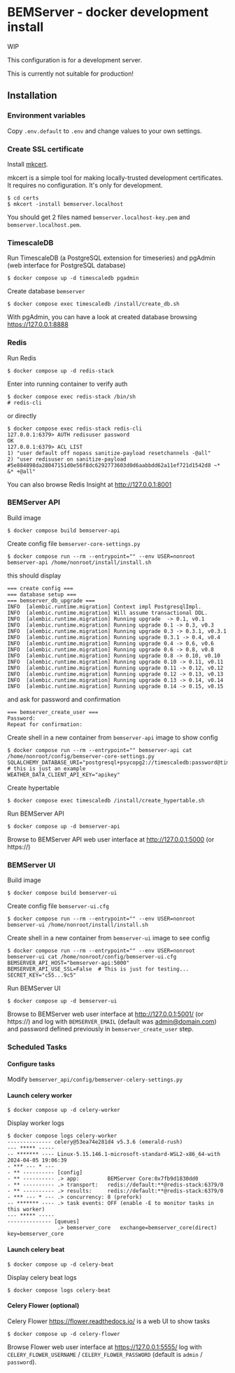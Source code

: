 # BEMServer - docker development install

WIP

This configuration is for a development server.

This is currently not suitable for production!

## Installation

### Environment variables

Copy `.env.default` to `.env` and change values to your own settings.

### Create SSL certificate

Install [mkcert](https://github.com/FiloSottile/mkcert).

mkcert is a simple tool for making locally-trusted development certificates. It requires no configuration. It's only for development.

    $ cd certs
    $ mkcert -install bemserver.localhost

You should get 2 files named `bemserver.localhost-key.pem` and `bemserver.localhost.pem`.

### TimescaleDB

Run TimescaleDB (a PostgreSQL extension for timeseries) and pgAdmin (web interface for PostgreSQL database)

    $ docker compose up -d timescaledb pgadmin

Create database `bemserver`

    $ docker compose exec timescaledb /install/create_db.sh

With pgAdmin, you can have a look at created database browsing https://127.0.0.1:8888

### Redis

Run Redis

    $ docker compose up -d redis-stack

Enter into running container to verify auth

    $ docker compose exec redis-stack /bin/sh
    # redis-cli

or directly

    $ docker compose exec redis-stack redis-cli
    127.0.0.1:6379> AUTH redisuser password
    OK
    127.0.0.1:6379> ACL LIST
    1) "user default off nopass sanitize-payload resetchannels -@all"
    2) "user redisuser on sanitize-payload #5e884898da28047151d0e56f8dc6292773603d0d6aabbdd62a11ef721d1542d8 ~* &* +@all"

You can also browse Redis Insight at http://127.0.0.1:8001

### BEMServer API

Build image

    $ docker compose build bemserver-api

Create config file `bemserver-core-settings.py`

    $ docker compose run --rm --entrypoint="" --env USER=nonroot bemserver-api /home/nonroot/install/install.sh

this should display

    === create config ===
    === database setup ===
    === bemserver_db_upgrade ===
    INFO  [alembic.runtime.migration] Context impl PostgresqlImpl.
    INFO  [alembic.runtime.migration] Will assume transactional DDL.
    INFO  [alembic.runtime.migration] Running upgrade  -> 0.1, v0.1
    INFO  [alembic.runtime.migration] Running upgrade 0.1 -> 0.3, v0.3
    INFO  [alembic.runtime.migration] Running upgrade 0.3 -> 0.3.1, v0.3.1
    INFO  [alembic.runtime.migration] Running upgrade 0.3.1 -> 0.4, v0.4
    INFO  [alembic.runtime.migration] Running upgrade 0.4 -> 0.6, v0.6
    INFO  [alembic.runtime.migration] Running upgrade 0.6 -> 0.8, v0.8
    INFO  [alembic.runtime.migration] Running upgrade 0.8 -> 0.10, v0.10
    INFO  [alembic.runtime.migration] Running upgrade 0.10 -> 0.11, v0.11
    INFO  [alembic.runtime.migration] Running upgrade 0.11 -> 0.12, v0.12
    INFO  [alembic.runtime.migration] Running upgrade 0.12 -> 0.13, v0.13
    INFO  [alembic.runtime.migration] Running upgrade 0.13 -> 0.14, v0.14
    INFO  [alembic.runtime.migration] Running upgrade 0.14 -> 0.15, v0.15

and ask for password and confirmation

    === bemserver_create_user ===
    Password:
    Repeat for confirmation:

Create shell in a new container from `bemserver-api` image to show config

    $ docker compose run --rm --entrypoint="" bemserver-api cat /home/nonroot/config/bemserver-core-settings.py
    SQLALCHEMY_DATABASE_URI="postgresql+psycopg2://timescaledb:password@timescaledb:5432/bemserver"  # this is just an example
    WEATHER_DATA_CLIENT_API_KEY="apikey"

Create hypertable

    $ docker compose exec timescaledb /install/create_hypertable.sh

Run BEMServer API

    $ docker compose up -d bemserver-api

Browse to BEMServer API web user interface at http://127.0.0.1:5000 (or https://)

### BEMServer UI

Build image

    $ docker compose build bemserver-ui

Create config file `bemserver-ui.cfg`

    $ docker compose run --rm --entrypoint="" --env USER=nonroot bemserver-ui /home/nonroot/install/install.sh

Create shell in a new container from `bemserver-ui` image to see config

    $ docker compose run --rm --entrypoint="" --env USER=nonroot bemserver-ui cat /home/nonroot/config/bemserver-ui.cfg
    BEMSERVER_API_HOST="bemserver-api:5000"
    BEMSERVER_API_USE_SSL=False  # This is just for testing...
    SECRET_KEY="c55...9c5"

Run BEMServer UI

    $ docker compose up -d bemserver-ui

Browse to BEMServer web user interface at http://127.0.0.1:5001/ (or https://) and log with `BEMSERVER_EMAIL` (default was admin@domain.com) and password defined previously in `bemserver_create_user` step.

### Scheduled Tasks

#### Configure tasks

Modify `bemserver_api/config/bemserver-celery-settings.py`

#### Launch celery worker

    $ docker compose up -d celery-worker

Display worker logs

    $ docker compose logs celery-worker
    -------------- celery@53ea74e281d4 v5.3.6 (emerald-rush)
    --- ***** -----
    -- ******* ---- Linux-5.15.146.1-microsoft-standard-WSL2-x86_64-with 2024-04-05 19:06:39
    - *** --- * ---
    - ** ---------- [config]
    - ** ---------- .> app:         BEMServer Core:0x7fb9d1830dd0
    - ** ---------- .> transport:   redis://default:**@redis-stack:6379/0
    - ** ---------- .> results:     redis://default:**@redis-stack:6379/0
    - *** --- * --- .> concurrency: 8 (prefork)
    -- ******* ---- .> task events: OFF (enable -E to monitor tasks in this worker)
    --- ***** -----
    -------------- [queues]
                    .> bemserver_core   exchange=bemserver_core(direct) key=bemserver_core

#### Launch celery beat

    $ docker compose up -d celery-beat

Display celery beat logs

    $ docker compose logs celery-beat

#### Celery Flower (optional)

Celery Flower https://flower.readthedocs.io/ is a web UI to show tasks

    $ docker compose up -d celery-flower

Browse Flower web user interface at https://127.0.0.1:5555/ log with `CELERY_FLOWER_USERNAME` / `CELERY_FLOWER_PASSWORD` (default is `admin` / `password`).
